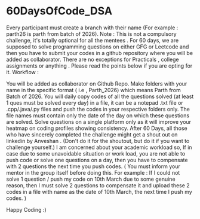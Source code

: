 # 60DaysOfCode_DSA
Every participant must create a branch with their name (For example : parth26 is parth from batch of 2026). 
Note : This is not a compulsory challenge, it's totally optional for all the mentees .
For 60 days, we are supposed to solve programming questions on either GFG or Leetcode and then you have to submit your codes in a github repository where you will be added as collaborator. There are no exceptions for Practicals , college assignments or anything .
Please read the points below if you are opting for it.
Workflow :

  You will be added as collaborator on Github Repo.
    Make folders with your name in the specific format ( i.e , Parth_2026) which means Parth from Batch of 2026.
    You will daily copy codes of all the questions solved (at least 1 ques must be solved every day) in a file, it can be a notepad .txt file or .cpp/.java/.py files and push the codes in your respective folders only.
    The file names must contain only the date of the day on which these questions are solved.
    Solve questions on a single platform only as it will improve your heatmap on coding profiles showing consistency.
    After 60 Days, all those who have sincerely completed the challenge might get a shout out on linkedin by Anveshan . (Don't do it for the shoutout, but do it if you want to challenge yourself.)
    I am concerned about your academic workload so, If in case due to some unavoidable situation or work load, you are not able to push code or solve one questions on a day, then you have to compensate with 2 questions the next time you push codes. ( You must inform your mentor in the group itself before doing this. For example : If I could not solve 1 question / push my code on 10th March due to some genuine reason, then I must solve 2 questions to compensate it and upload these 2 codes in a file with name as the date of 10th March, the next time I push my codes. ) 


Happy Coding :)
